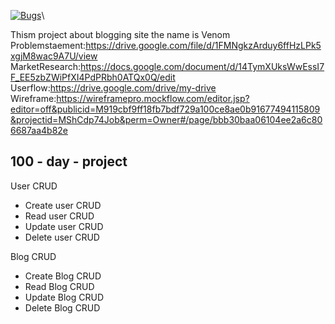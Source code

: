 [![Bugs](https://sonarcloud.io/api/project_badges/measure?project=fssa-batch3_mathivanan.pachiyappan__web_project&metric=bugs)](https://sonarcloud.io/summary/new_code?id=fssa-batch3_mathivanan.pachiyappan__web_project)\

Thism project about blogging site the name is Venom
Problemstaement:https://drive.google.com/file/d/1FMNgkzArduy6ffHzLPk5xgjM8wac9A7U/view
MarketResearch:https://docs.google.com/document/d/14TymXUksWwEssI7F_EE5zbZWiPfXI4PdPRbh0ATQx0Q/edit
Userflow:https://drive.google.com/drive/my-drive
Wireframe:https://wireframepro.mockflow.com/editor.jsp?editor=off&publicid=M919cbf9ff18fb7bdf729a100ce8ae0b91677494115809&projectid=MShCdp74Job&perm=Owner#/page/bbb30baa06104ee2a6c806687aa4b82e


## 100 - day - project 

User CRUD
 * Create user CRUD
 * Read user CRUD
 * Update user CRUD
 * Delete user CRUD

Blog CRUD
 * Create Blog CRUD
 * Read Blog CRUD
 * Update Blog CRUD
 * Delete Blog CRUD